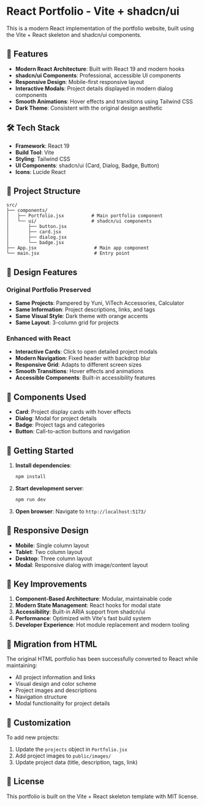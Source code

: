 # React Portfolio - Vite + shadcn/ui

This is a modern React implementation of the portfolio website, built using the Vite + React skeleton and shadcn/ui components.

## 🚀 Features

- **Modern React Architecture**: Built with React 19 and modern hooks
- **shadcn/ui Components**: Professional, accessible UI components
- **Responsive Design**: Mobile-first responsive layout
- **Interactive Modals**: Project details displayed in modern dialog components
- **Smooth Animations**: Hover effects and transitions using Tailwind CSS
- **Dark Theme**: Consistent with the original design aesthetic

## 🛠️ Tech Stack

- **Framework**: React 19
- **Build Tool**: Vite
- **Styling**: Tailwind CSS
- **UI Components**: shadcn/ui (Card, Dialog, Badge, Button)
- **Icons**: Lucide React

## 📁 Project Structure

```
src/
├── components/
│   ├── Portfolio.jsx          # Main portfolio component
│   └── ui/                    # shadcn/ui components
│       ├── button.jsx
│       ├── card.jsx
│       ├── dialog.jsx
│       └── badge.jsx
├── App.jsx                     # Main app component
└── main.jsx                    # Entry point
```

## 🎨 Design Features

### Original Portfolio Preserved
- **Same Projects**: Pampered by Yuni, ViTech Accessories, Calculator
- **Same Information**: Project descriptions, links, and tags
- **Same Visual Style**: Dark theme with orange accents
- **Same Layout**: 3-column grid for projects

### Enhanced with React
- **Interactive Cards**: Click to open detailed project modals
- **Modern Navigation**: Fixed header with backdrop blur
- **Responsive Grid**: Adapts to different screen sizes
- **Smooth Transitions**: Hover effects and animations
- **Accessible Components**: Built-in accessibility features

## 🔧 Components Used

- **Card**: Project display cards with hover effects
- **Dialog**: Modal for project details
- **Badge**: Project tags and categories
- **Button**: Call-to-action buttons and navigation

## 🚀 Getting Started

1. **Install dependencies**:
   ```bash
   npm install
   ```

2. **Start development server**:
   ```bash
   npm run dev
   ```

3. **Open browser**: Navigate to `http://localhost:5173/`

## 📱 Responsive Design

- **Mobile**: Single column layout
- **Tablet**: Two column layout
- **Desktop**: Three column layout
- **Modal**: Responsive dialog with image/content layout

## 🎯 Key Improvements

1. **Component-Based Architecture**: Modular, maintainable code
2. **Modern State Management**: React hooks for modal state
3. **Accessibility**: Built-in ARIA support from shadcn/ui
4. **Performance**: Optimized with Vite's fast build system
5. **Developer Experience**: Hot module replacement and modern tooling

## 🔄 Migration from HTML

The original HTML portfolio has been successfully converted to React while maintaining:
- All project information and links
- Visual design and color scheme
- Project images and descriptions
- Navigation structure
- Modal functionality for project details

## 🎨 Customization

To add new projects:
1. Update the `projects` object in `Portfolio.jsx`
2. Add project images to `public/images/`
3. Update project data (title, description, tags, link)

## 📄 License

This portfolio is built on the Vite + React skeleton template with MIT license.
